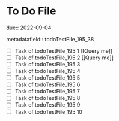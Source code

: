# To Do File

due:: 2022-09-04

metadatafield:: todoTestFile_195_38

- [ ] Task of todoTestFile_195 1 [[Query me]]
- [ ] Task of todoTestFile_195 2 [[Query me]]
- [ ] Task of todoTestFile_195 3
- [ ] Task of todoTestFile_195 4
- [ ] Task of todoTestFile_195 5
- [ ] Task of todoTestFile_195 6
- [ ] Task of todoTestFile_195 7
- [ ] Task of todoTestFile_195 8
- [ ] Task of todoTestFile_195 9
- [ ] Task of todoTestFile_195 10